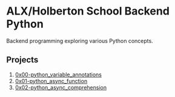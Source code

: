 # ALX/Holberton School Backend Python

Backend programming exploring various Python concepts.

## Projects
1. [0x00-python_variable_annotations](0x00-python_variable_annotations)
2. [0x01-python_async_function](0x01-python_async_function)
3. [0x02-python_async_comprehension](0x02-python_async_comprehension)
